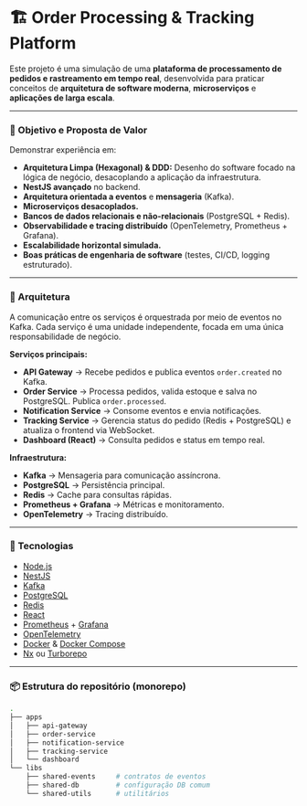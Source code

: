 # 🏗️ Order Processing & Tracking Platform

Este projeto é uma simulação de uma **plataforma de processamento de pedidos e rastreamento em tempo real**, desenvolvida para praticar conceitos de **arquitetura de software moderna**, **microserviços** e **aplicações de larga escala**.

---

### 🎯 Objetivo e Proposta de Valor

Demonstrar experiência em:

- **Arquitetura Limpa (Hexagonal) & DDD:** Desenho do software focado na lógica de negócio, desacoplando a aplicação da infraestrutura.
- **NestJS avançado** no backend.
- **Arquitetura orientada a eventos** e **mensageria** (Kafka).
- **Microserviços desacoplados.**
- **Bancos de dados relacionais e não-relacionais** (PostgreSQL + Redis).
- **Observabilidade e tracing distribuído** (OpenTelemetry, Prometheus + Grafana).
- **Escalabilidade horizontal simulada.**
- **Boas práticas de engenharia de software** (testes, CI/CD, logging estruturado).

---

### 🧩 Arquitetura

A comunicação entre os serviços é orquestrada por meio de eventos no Kafka. Cada serviço é uma unidade independente, focada em uma única responsabilidade de negócio.

**Serviços principais:**

- **API Gateway** → Recebe pedidos e publica eventos `order.created` no Kafka.
- **Order Service** → Processa pedidos, valida estoque e salva no PostgreSQL. Publica `order.processed`.
- **Notification Service** → Consome eventos e envia notificações.
- **Tracking Service** → Gerencia status do pedido (Redis + PostgreSQL) e atualiza o frontend via WebSocket.
- **Dashboard (React)** → Consulta pedidos e status em tempo real.

**Infraestrutura:**

- **Kafka** → Mensageria para comunicação assíncrona.
- **PostgreSQL** → Persistência principal.
- **Redis** → Cache para consultas rápidas.
- **Prometheus + Grafana** → Métricas e monitoramento.
- **OpenTelemetry** → Tracing distribuído.

---

### 🚀 Tecnologias

- [Node.js](https://nodejs.org/)
- [NestJS](https://nestjs.com/)
- [Kafka](https://kafka.apache.org/)
- [PostgreSQL](https://www.postgresql.org/)
- [Redis](https://redis.io/)
- [React](https://react.dev/)
- [Prometheus](https://prometheus.io/) + [Grafana](https://grafana.com/)
- [OpenTelemetry](https://opentelemetry.io/)
- [Docker](https://www.docker.com/) & [Docker Compose](https://docs.docker.com/compose/)
- [Nx](https://nx.dev/) ou [Turborepo](https://turborepo.org/)

---

### 📦 Estrutura do repositório (monorepo)

```bash
.
├── apps
│   ├── api-gateway
│   ├── order-service
│   ├── notification-service
│   ├── tracking-service
│   └── dashboard
└── libs
    ├── shared-events     # contratos de eventos
    ├── shared-db         # configuração DB comum
    └── shared-utils      # utilitários
```
